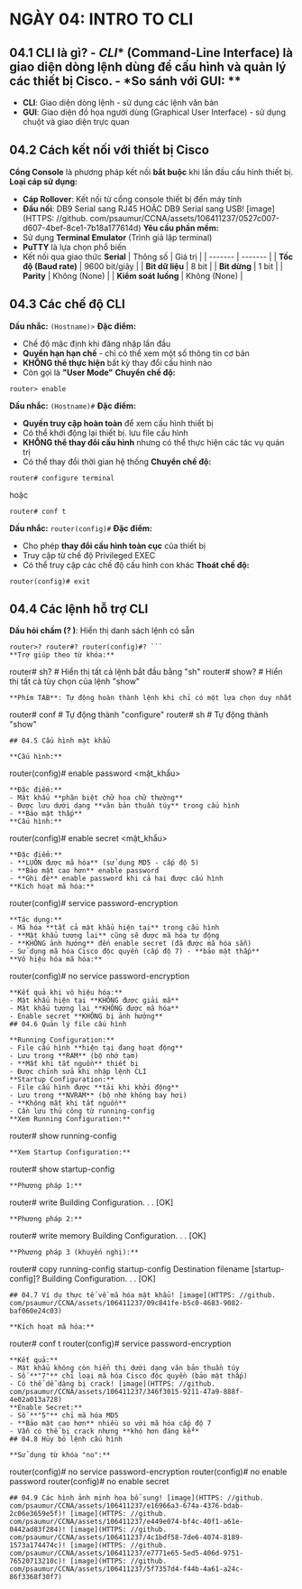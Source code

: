 # NGÀY 04: INTRO TO CLI

## 04.1 CLI là gì? - *CLI** (Command-Line Interface) là **giao diện dòng lệnh** dùng để cấu hình và quản lý các thiết bị Cisco. - *So sánh với GUI: **

- **CLI**: Giao diện dòng lệnh - sử dụng các lệnh văn bản
- **GUI**: Giao diện đồ họa người dùng (Graphical User Interface) - sử dụng chuột và giao diện trực quan
## 04.2 Cách kết nối với thiết bị Cisco

**Cổng Console** là phương pháp kết nối **bắt buộc** khi lần đầu cấu hình thiết bị. **Loại cáp sử dụng:**
- **Cáp Rollover**: Kết nối từ cổng console thiết bị đến máy tính
- **Đầu nối**: DB9 Serial sang RJ45 HOẶC DB9 Serial sang USB! [image](HTTPS: //github. com/psaumur/CCNA/assets/106411237/0527c007-d607-4bef-8ce1-7b18a177614d)
**Yêu cầu phần mềm:**
- Sử dụng **Terminal Emulator** (Trình giả lập terminal)
- **PuTTY** là lựa chọn phổ biến
- Kết nối qua giao thức **Serial**
| Thông số | Giá trị |
| ------- | ------- |
| **Tốc độ (Baud rate)** | 9600 bit/giây |
| **Bit dữ liệu** | 8 bit |
| **Bit dừng** | 1 bit |
| **Parity** | Không (None) |
| **Kiểm soát luồng** | Không (None) |
## 04.3 Các chế độ CLI

**Dấu nhắc:** `(Hostname)>`
**Đặc điểm:**
- Chế độ mặc định khi đăng nhập lần đầu
- **Quyền hạn hạn chế** - chỉ có thể xem một số thông tin cơ bản
- **KHÔNG thể thực hiện** bất kỳ thay đổi cấu hình nào
- Còn gọi là **"User Mode"**
**Chuyển chế độ:**
```
router> enable
```
**Dấu nhắc:** `(Hostname)#`
**Đặc điểm:**
- **Quyền truy cập hoàn toàn** để xem cấu hình thiết bị
- Có thể khởi động lại thiết bị. lưu file cấu hình
- **KHÔNG thể thay đổi cấu hình** nhưng có thể thực hiện các tác vụ quản trị
- Có thể thay đổi thời gian hệ thống
**Chuyển chế độ:**
```
router# configure terminal
```
hoặc
```
router# conf t
```
**Dấu nhắc:** `router(config)#`
**Đặc điểm:**
- Cho phép **thay đổi cấu hình toàn cục** của thiết bị
- Truy cập từ chế độ Privileged EXEC
- Có thể truy cập các chế độ cấu hình con khác
**Thoát chế độ:**
```
router(config)# exit
```
## 04.4 Các lệnh hỗ trợ CLI

**Dấu hỏi chấm (? )**: Hiển thị danh sách lệnh có sẵn
```
router>? router#? router(config)#? ```
**Trợ giúp theo từ khóa:**
```
router# sh? # Hiển thị tất cả lệnh bắt đầu bằng "sh"
router# show? # Hiển thị tất cả tùy chọn của lệnh "show"
```! [image](HTTPS: //github. com/psaumur/CCNA/assets/106411237/52454e6f-d5b1-45f0-9a50-e412d356f6d2)
**Phím TAB**: Tự động hoàn thành lệnh khi chỉ có một lựa chọn duy nhất
```
router# conf<TAB> # Tự động thành "configure"
router# sh<TAB> # Tự động thành "show"
```
## 04.5 Cấu hình mật khẩu

**Cấu hình:**
```
router(config)# enable password <mật_khẩu>
```
**Đặc điểm:**
- Mật khẩu **phân biệt chữ hoa chữ thường**
- Được lưu dưới dạng **văn bản thuần túy** trong cấu hình
- **Bảo mật thấp**
**Cấu hình:**
```
router(config)# enable secret <mật_khẩu>
```
**Đặc điểm:**
- **LUÔN được mã hóa** (sử dụng MD5 - cấp độ 5)
- **Bảo mật cao hơn** enable password
- **Ghi đè** enable password khi cả hai được cấu hình
**Kích hoạt mã hóa:**
```
router(config)# service password-encryption
```
**Tác dụng:**
- Mã hóa **tất cả mật khẩu hiện tại** trong cấu hình
- **Mật khẩu tương lai** cũng sẽ được mã hóa tự động
- **KHÔNG ảnh hưởng** đến enable secret (đã được mã hóa sẵn)
- Sử dụng mã hóa Cisco độc quyền (cấp độ 7) - **bảo mật thấp**
**Vô hiệu hóa mã hóa:**
```
router(config)# no service password-encryption
```
**Kết quả khi vô hiệu hóa:**
- Mật khẩu hiện tại **KHÔNG được giải mã**
- Mật khẩu tương lai **KHÔNG được mã hóa**
- Enable secret **KHÔNG bị ảnh hưởng**
## 04.6 Quản lý file cấu hình

**Running Configuration:**
- File cấu hình **hiện tại đang hoạt động**
- Lưu trong **RAM** (bộ nhớ tạm)
- **Mất khi tắt nguồn** thiết bị
- Được chỉnh sửa khi nhập lệnh CLI
**Startup Configuration:**
- File cấu hình được **tải khi khởi động**
- Lưu trong **NVRAM** (bộ nhớ không bay hơi)
- **Không mất khi tắt nguồn**
- Cần lưu thủ công từ running-config
**Xem Running Configuration:**
```
router# show running-config
```
**Xem Startup Configuration:**
```
router# show startup-config
```
**Phương pháp 1:**
```
router# write
Building Configuration. . . [OK]
```
**Phương pháp 2:**
```
router# write memory
Building Configuration. . . [OK]
```
**Phương pháp 3 (khuyến nghị):**
```
router# copy running-config startup-config
Destination filename [startup-config]? Building Configuration. . . [OK]
```
## 04.7 Ví dụ thực tế về mã hóa mật khẩu! [image](HTTPS: //github. com/psaumur/CCNA/assets/106411237/09c841fe-b5c0-4683-9082-baf060e24c03)

**Kích hoạt mã hóa:**
```
router# conf t
router(config)# service password-encryption
```
**Kết quả:**
- Mật khẩu không còn hiển thị dưới dạng văn bản thuần túy
- Số **"7"** chỉ loại mã hóa Cisco độc quyền (bảo mật thấp)
- Có thể dễ dàng bị crack! [image](HTTPS: //github. com/psaumur/CCNA/assets/106411237/346f3015-9211-47a9-888f-4e02a013a728)
**Enable Secret:**
- Số **"5"** chỉ mã hóa MD5
- **Bảo mật cao hơn** nhiều so với mã hóa cấp độ 7
- Vẫn có thể bị crack nhưng **khó hơn đáng kể**
## 04.8 Hủy bỏ lệnh cấu hình

**Sử dụng từ khóa "no":**
```
router(config)# no service password-encryption
router(config)# no enable password
router(config)# no enable secret
```! [image](HTTPS: //github. com/psaumur/CCNA/assets/106411237/2978d101-08d4-4ee3-8995-f36aa1c47d15)
## 04.9 Các hình ảnh minh họa bổ sung! [image](HTTPS: //github. com/psaumur/CCNA/assets/106411237/e16966a3-674a-4376-bdab-2c06e3659e5f)! [image](HTTPS: //github. com/psaumur/CCNA/assets/106411237/e449e074-bf4c-40f1-a61e-0442ad83f284)! [image](HTTPS: //github. com/psaumur/CCNA/assets/106411237/4c1bdf58-7de6-4074-8189-1573a174474c)! [image](HTTPS: //github. com/psaumur/CCNA/assets/106411237/e7771e65-5ed5-406d-9751-76520713210c)! [image](HTTPS: //github. com/psaumur/CCNA/assets/106411237/5f7357d4-f44b-4a61-a24c-86f3368f30f7)